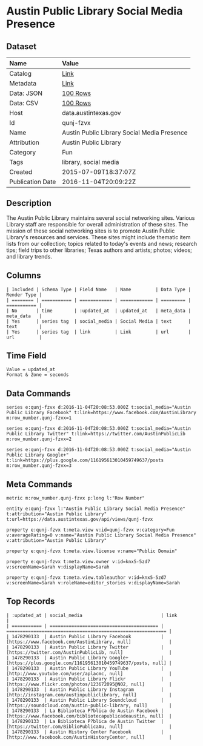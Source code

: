 # Austin Public Library Social Media Presence

## Dataset

| Name | Value |
| :--- | :---- |
| Catalog | [Link](https://catalog.data.gov/dataset/austin-public-library-social-media-presence) |
| Metadata | [Link](https://data.austintexas.gov/api/views/qunj-fzvx) |
| Data: JSON | [100 Rows](https://data.austintexas.gov/api/views/qunj-fzvx/rows.json?max_rows=100) |
| Data: CSV | [100 Rows](https://data.austintexas.gov/api/views/qunj-fzvx/rows.csv?max_rows=100) |
| Host | data.austintexas.gov |
| Id | qunj-fzvx |
| Name | Austin Public Library Social Media Presence |
| Attribution | Austin Public Library |
| Category | Fun |
| Tags | library, social media |
| Created | 2015-07-09T18:37:07Z |
| Publication Date | 2016-11-04T20:09:22Z |

## Description

The Austin Public Library maintains several social networking sites. Various Library staff are responsible for overall administration of these sites. The mission of these social networking sites is to promote Austin Public Library's resources and services. These sites might include thematic item lists from our collection; topics related to today's events and news; research tips; field trips to other libraries; Texas authors and artists; photos; videos; and library trends.

## Columns

```ls
| Included | Schema Type | Field Name   | Name         | Data Type | Render Type |
| ======== | =========== | ============ | ============ | ========= | =========== |
| No       | time        | :updated_at  | updated_at   | meta_data | meta_data   |
| Yes      | series tag  | social_media | Social Media | text      | text        |
| Yes      | series tag  | link         | Link         | url       | url         |
```

## Time Field

```ls
Value = updated_at
Format & Zone = seconds
```

## Data Commands

```ls
series e:qunj-fzvx d:2016-11-04T20:08:53.000Z t:social_media="Austin Public Library Facebook" t:link=https://www.facebook.com/AustinLibrary m:row_number.qunj-fzvx=1

series e:qunj-fzvx d:2016-11-04T20:08:53.000Z t:social_media="Austin Public Library Twitter" t:link=https://twitter.com/AustinPublicLib m:row_number.qunj-fzvx=2

series e:qunj-fzvx d:2016-11-04T20:08:53.000Z t:social_media="Austin Public Library Google+" t:link=https://plus.google.com/116195613010459749637/posts m:row_number.qunj-fzvx=3
```

## Meta Commands

```ls
metric m:row_number.qunj-fzvx p:long l:"Row Number"

entity e:qunj-fzvx l:"Austin Public Library Social Media Presence" t:attribution="Austin Public Library" t:url=https://data.austintexas.gov/api/views/qunj-fzvx

property e:qunj-fzvx t:meta.view v:id=qunj-fzvx v:category=Fun v:averageRating=0 v:name="Austin Public Library Social Media Presence" v:attribution="Austin Public Library"

property e:qunj-fzvx t:meta.view.license v:name="Public Domain"

property e:qunj-fzvx t:meta.view.owner v:id=knx5-5zd7 v:screenName=Sarah v:displayName=Sarah

property e:qunj-fzvx t:meta.view.tableauthor v:id=knx5-5zd7 v:screenName=Sarah v:roleName=editor_stories v:displayName=Sarah
```

## Top Records

```ls
| :updated_at | social_media                             | link                                                        | 
| =========== | ======================================== | =========================================================== | 
| 1478290133  | Austin Public Library Facebook           | [https://www.facebook.com/AustinLibrary, null]              | 
| 1478290133  | Austin Public Library Twitter            | [https://twitter.com/AustinPublicLib, null]                 | 
| 1478290133  | Austin Public Library Google+            | [https://plus.google.com/116195613010459749637/posts, null] | 
| 1478290133  | Austin Public Library YouTube            | [http://www.youtube.com/user/aplacmc, null]                 | 
| 1478290133  | Austin Public Library Flickr             | [https://www.flickr.com/photos/123672095@N02, null]         | 
| 1478290133  | Austin Public Library Instagram          | [http://instagram.com/austinpubliclibrary, null]            | 
| 1478290133  | Austin Public Library Soundcloud         | [https://soundcloud.com/austin-public-library, null]        | 
| 1478290133  | La Biblioteca P?blica de Austin Facebook | [https://www.facebook.com/bibliotecapublicadeaustin, null]  | 
| 1478290133  | La Biblioteca P?blica de Austin Twitter  | [https://twitter.com/BiblioPublicaAu, null]                 | 
| 1478290133  | Austin History Center Facebook           | [http://www.facebook.com/AustinHistoryCenter, null]         | 
```